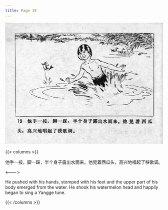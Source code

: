 ```yaml
---
title: Page 19
---
```


![niqiu page](./../../images/niqiu/seifert0397_nqkg_0023_019.jpg)

{{< columns >}}

他手一按，脚一踩，半个身子露出水面来。他晃着西瓜头，高兴地唱起了秧歌调。

<--->

He pushed with his hands, stomped with his feet and the upper part of his body emerged from the water. He shook his watermelon head and happily began to sing a Yangge tune.

{{< /columns >}}
